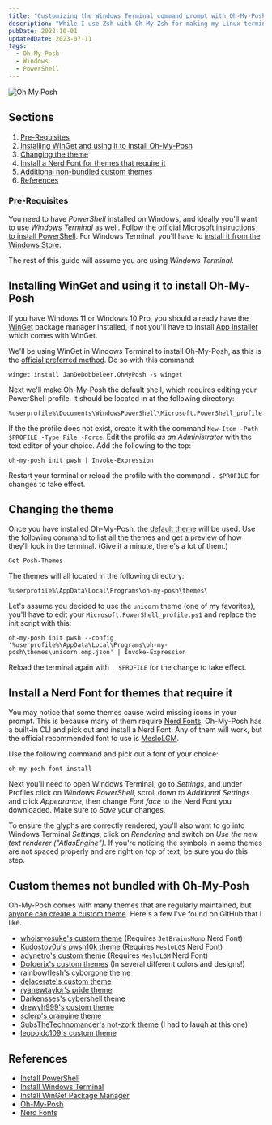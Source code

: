 ```yaml
---
title: "Customizing the Windows Terminal command prompt with Oh-My-Posh"
description: "While I use Zsh with Oh-My-Zsh for making my Linux terminal pretty, it's not available for Windows. Luckily it's brother from another mother Oh-My-Posh basically does the same thing for Windows Terminal and PowerShell."
pubDate: 2022-10-01
updatedDate: 2023-07-11
tags:
  - Oh-My-Posh
  - Windows
  - PowerShell
---
```


<img src="/oh-my-posh.png" class="posh-img" loading="eager" decoding="async" alt="Oh My Posh" />

## Sections

1. [Pre-Requisites](#pre)
2. [Installing WinGet and using it to install Oh-My-Posh](#install)
3. [Changing the theme](#theme)
4. [Install a Nerd Font for themes that require it](#font)
5. [Additional non-bundled custom themes](#custom)
6. [References](#ref)

<div id='pre'/>

### Pre-Requisites

You need to have _PowerShell_ installed on Windows, and ideally you'll want to use _Windows Terminal_ as well. Follow the <a href="https://learn.microsoft.com/en-us/powershell/scripting/install/installing-powershell-on-windows?view=powerShell-7.2#msi" target="_blank">official Microsoft instructions to install PowerShell</a>. For Windows Terminal, you'll have to <a href="https://aka.ms/terminal" target="_blank">install it from the Windows Store</a>.

The rest of this guide will assume you are using <em>Windows Terminal</em>.

<div id='install'/>

## Installing WinGet and using it to install Oh-My-Posh

If you have Windows 11 or Windows 10 Pro, you should already have the <a href="https://learn.microsoft.com/en-us/windows/package-manager/winget" target="_blank">WinGet</a> package manager installed, if not you'll have to install <a href="https://www.microsoft.com/p/app-installer" target="_blank">App Installer</a> which comes with WinGet.

We'll be using WinGet in Windows Terminal to install Oh-My-Posh, as this is the <a href="https://ohmyposh.dev/docs/installation/windows" target="_blank">official preferred method</a>. Do so with this command:

```shell
winget install JanDeDobbeleer.OhMyPosh -s winget
```

Next we'll make Oh-My-Posh the default shell, which requires editing your PowerShell profile. It should be located in at the following directory:

```shell
%userprofile%\Documents\WindowsPowerShell\Microsoft.PowerShell_profile.ps1
```

If the the profile does not exist, create it with the command `New-Item -Path $PROFILE -Type File -Force`. Edit the profile _as an Administrator_ with the text editor of your choice. Add the following to the top:

```shell
oh-my-posh init pwsh | Invoke-Expression
```

Restart your terminal or reload the profile with the command `. $PROFILE` for changes to take effect.

<div id='theme'/>

## Changing the theme

Once you have installed Oh-My-Posh, the <a href="https://github.com/JanDeDobbeleer/oh-my-posh/blob/main/themes/default.omp.json" target="_blank">default theme</a> will be used. Use the following command to list all the themes and get a preview of how they'll look in the terminal. (Give it a minute, there's a lot of them.)

```shell
Get Posh-Themes
```

The themes will all located in the following directory:

```shell
%userprofile%\AppData\Local\Programs\oh-my-posh\themes\
```

Let's assume you decided to use the `unicorn` theme (one of my favorites), you'll have to edit your `Microsoft.PowerShell_profile.ps1` and replace the init script with this:

```shell
oh-my-posh init pwsh --config '%userprofile%\AppData\Local\Programs\oh-my-posh\themes\unicorn.omp.json' | Invoke-Expression
```

Reload the terminal again with `. $PROFILE` for the change to take effect.

<div id='fonts'/>

## Install a Nerd Font for themes that require it

You may notice that some themes cause weird missing icons in your prompt. This is because many of them require <a href="https://nerdfonts.com" target="_blank">Nerd Fonts</a>. Oh-My-Posh has a built-in CLI and pick out and install a Nerd Font. Any of them will work, but the official recommended font to use is <a href="https://github.com/ryanoasis/nerd-fonts/releases/download/v3.0.2/Meslo.zip" target="_blank">MesloLGM</a>.

Use the following command and pick out a font of your choice:

```shell
oh-my-posh font install
```

Next you'll need to open Windows Terminal, go to _Settings_, and under Profiles click on _Windows PowerShell_, scroll down to _Additional Settings_ and click _Appearance_, then change _Font face_ to the Nerd Font you downloaded. Make sure to _Save_ your changes.

To ensure the glyphs are correctly rendered, you'll also want to go into Windows Terminal _Settings_, click on _Rendering_ and switch on _Use the new text renderer ("AtlasEngine")_. If you're noticing the symbols in some themes are not spaced properly and are right on top of text, be sure you do this step.

## Custom themes not bundled with Oh-My-Posh

Oh-My-Posh comes with many themes that are regularly maintained, but [anyone can create a custom theme](https://ohmyposh.dev/docs/configuration/overview). Here's a few I've found on GitHub that I like.

- [whoisryosuke's custom theme](https://gist.github.com/whoisryosuke/3b34892672a2a28e14f54dda80348b86) (Requires `JetBrainsMono` Nerd Font)
- [Kudostoy0u's pwsh10k theme](https://github.com/Kudostoy0u/pwsh10k) (Requires `MesloLGS` Nerd Font)
- [adynetro's custom theme](https://github.com/adynetro/posh) (Requires `MesloLGM` Nerd Font)
- [Dofoerix's custom themes](https://github.com/Dofoerix/Dfrx-Prompt-Theme) (In several different colors and designs!)
- [rainbowflesh's cyborgone theme](https://github.com/rainbowflesh/cyberposh-theme)
- [delacerate's custom theme](https://github.com/delacerate/theme-prompt/blob/main/delacerate.omp.json)
- [ryanewtaylor's pride theme](https://github.com/ryanewtaylor/oh-my-posh-themes)
- [Darkensses's cybershell theme](https://github.com/Darkensses/cybershell)
- [drewyh999's custom theme](https://github.com/drewyh999/oh-my-drewyh999)
- [sclerp's orangine theme](https://github.com/seclerp/orangine-theme)
- [SubsTheTechnomancer's not-zork theme](https://github.com/SubsTheTechnomancer/Omp-themes) (I had to laugh at this one)
- [leopoldo109's custom theme](https://github.com/leopoldo109/leopoldo-powershell)

<div id='ref'/>

## References

- <a href="https://learn.microsoft.com/en-us/powershell/scripting/install/installing-powershell-on-windows?view=powerShell-7.2#msi" target="_blank">Install PowerShell</a>
- <a href="https://aka.ms/terminal" target="_blank">Install Windows Terminal</a>
- <a href="https://learn.microsoft.com/en-us/windows/package-manager/winget" target="_blank">Install WinGet Package Manager</a>
- <a href="https://ohmyposh.dev" target="_blank">Oh-My-Posh</a>
- <a href="https://nerdfonts.com" target="_blank">Nerd Fonts</a>
